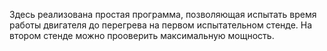 Здесь реализована простая программа, позволяющая испытать время работы двигателя до перегрева на первом испытательном стенде. На втором стенде можно прооверить максимальную мощность.
